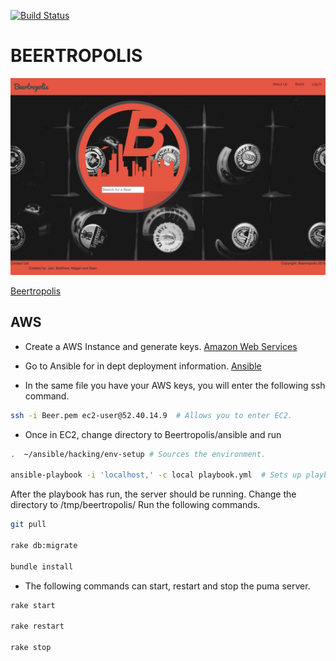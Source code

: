 [![Build Status](https://secure.travis-ci.org/Javi-Rev/Beertropolis.png?branch=master)](http://travis-ci.org/Javi-Rev/Beertropolis)

# BEERTROPOLIS

![alt beer](https://github.com/Javi-Rev/Beertropolis/blob/master/app/public/images/Beertropolis.png)

[Beertropolis](http://beertropolis.com)


## AWS

* Create a AWS Instance and generate keys. [Amazon Web Services](http://aws.amazon.com)

* Go to Ansible for in dept deployment information. [Ansible](https://www.ansible.com/)

* In the same file you have your AWS keys, you will enter the following ssh command.

```sh
ssh -i Beer.pem ec2-user@52.40.14.9  # Allows you to enter EC2.
```
* Once in EC2, change directory to Beertropolis/ansible and run

```sh
.  ~/ansible/hacking/env-setup # Sources the environment.

ansible-playbook -i 'localhost,' -c local playbook.yml  # Sets up playbook file and starts server.
```

After the playbook has run, the server should be running. Change the directory to /tmp/beertropolis/
Run the following commands.

```sh
git pull

rake db:migrate

bundle install
```

* The following commands can start, restart and stop the puma server.

```sh
rake start

rake restart

rake stop
```
